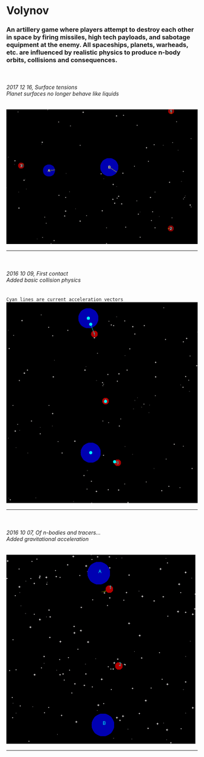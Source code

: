 # <h1>Volynov</h1>
<h3>An artillery game where players attempt to destroy each other in space by firing missiles, high tech payloads, and sabotage equipment at the enemy. All spaceships, planets, warheads, etc. are influenced by realistic physics to produce n-body orbits, collisions and consequences.</h3>


<br>
<h6>2017 12 16, Surface tensions
<br> <i>Planet surfaces no longer behave like liquids</i></h6>
<ins>
  <p class="rich-diff-level-zero">
    <a target="_blank" class="rich-diff-level-one">
      <img src="https://github.com/Blaarkies/Volynov/blob/master/src/assets/reaction_force_from_planets.gif"/>
    </a>
  </p>
</ins>
<hr>

<br>
<h6>2016 10 09, First contact 
<br> <i>Added basic collision physics</i></h6>
<code>Cyan lines are current acceleration vectors</code>
<img src="https://github.com/Blaarkies/Volynov/blob/dev/src/assets/first_collisions.gif"/>
<hr>

<br>
<h6>2016 10 07, Of n-bodies and tracers...
<br> <i>Added gravitational acceleration</i></h6>
<img src="https://github.com/Blaarkies/Volynov/blob/dev/src/assets/n_body_tracers.gif"/>
<hr>

